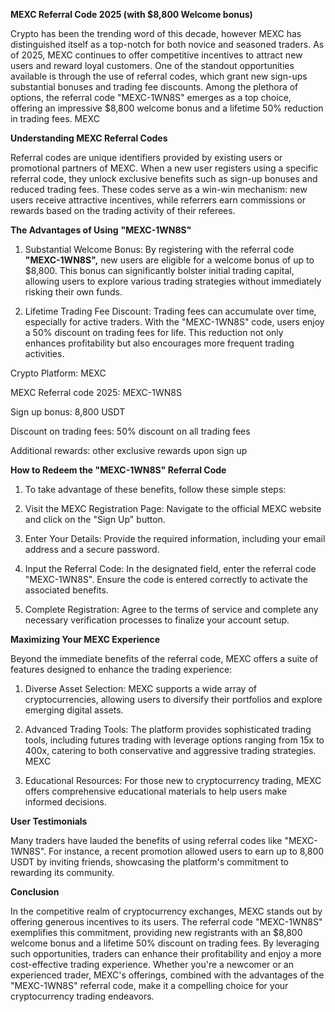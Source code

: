 **MEXC Referral Code 2025 (with $8,800 Welcome bonus)**

Crypto has been the trending word of this decade, however MEXC has distinguished itself as a top-notch for both novice and seasoned traders. As of 2025, MEXC continues to offer competitive incentives to attract new users and reward loyal customers. One of the standout opportunities available is through the use of referral codes, which grant new sign-ups substantial bonuses and trading fee discounts. Among the plethora of options, the referral code "MEXC-1WN8S" emerges as a top choice, offering an impressive $8,800 welcome bonus and a lifetime 50% reduction in trading fees.​
MEXC


**Understanding MEXC Referral Codes**

Referral codes are unique identifiers provided by existing users or promotional partners of MEXC. When a new user registers using a specific referral code, they unlock exclusive benefits such as sign-up bonuses and reduced trading fees. These codes serve as a win-win mechanism: new users receive attractive incentives, while referrers earn commissions or rewards based on the trading activity of their referees.​

**The Advantages of Using** **"MEXC-1WN8S"**

1. Substantial Welcome Bonus: By registering with the referral code **"MEXC-1WN8S",** new users are eligible for a welcome bonus of up to $8,800. This bonus can significantly bolster initial trading capital, allowing users to explore various trading strategies without immediately risking their own funds.​

2. Lifetime Trading Fee Discount: Trading fees can accumulate over time, especially for active traders. With the "MEXC-1WN8S" code, users enjoy a 50% discount on trading fees for life. This reduction not only enhances profitability but also encourages more frequent trading activities.​

Crypto Platform: MEXC

MEXC Referral code 2025: MEXC-1WN8S

Sign up bonus: 8,800 USDT

Discount on trading fees: 50% discount on all trading fees

Additional rewards: other exclusive rewards upon sign up





**How to Redeem the "MEXC-1WN8S" Referral Code**

1. To take advantage of these benefits, follow these simple steps:

2. Visit the MEXC Registration Page: Navigate to the official MEXC website and click on the "Sign Up" button.​

3. Enter Your Details: Provide the required information, including your email address and a secure password.​

4. Input the Referral Code: In the designated field, enter the referral code "MEXC-1WN8S". Ensure the code is entered correctly to activate the associated benefits.​

5. Complete Registration: Agree to the terms of service and complete any necessary verification processes to finalize your account setup.​

**Maximizing Your MEXC Experience**

Beyond the immediate benefits of the referral code, MEXC offers a suite of features designed to enhance the trading experience:

1. Diverse Asset Selection: MEXC supports a wide array of cryptocurrencies, allowing users to diversify their portfolios and explore emerging digital assets.​

2. Advanced Trading Tools: The platform provides sophisticated trading tools, including futures trading with leverage options ranging from 15x to 400x, catering to both conservative and aggressive trading strategies. ​
MEXC

3. Educational Resources: For those new to cryptocurrency trading, MEXC offers comprehensive educational materials to help users make informed decisions.​

**User Testimonials**

Many traders have lauded the benefits of using referral codes like "MEXC-1WN8S". For instance, a recent promotion allowed users to earn up to 8,800 USDT by inviting friends, showcasing the platform's commitment to rewarding its community. ​


**Conclusion**

In the competitive realm of cryptocurrency exchanges, MEXC stands out by offering generous incentives to its users. The referral code "MEXC-1WN8S" exemplifies this commitment, providing new registrants with an $8,800 welcome bonus and a lifetime 50% discount on trading fees. By leveraging such opportunities, traders can enhance their profitability and enjoy a more cost-effective trading experience. Whether you're a newcomer or an experienced trader, MEXC's offerings, combined with the advantages of the "MEXC-1WN8S" referral code, make it a compelling choice for your cryptocurrency trading endeavors.
